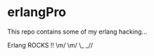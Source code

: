 erlangPro
=========
This repo contains some of my erlang hacking...


Erlang ROCKS !!    \m/   \m/
                    \\_ _//
